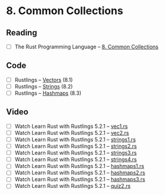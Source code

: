 # 8. Common Collections

## Reading

- [ ] The Rust Programming Language – [8. Common Collections](https://doc.rust-lang.org/book/ch08-00-common-collections.html)

## Code

- [ ] Rustlings – [Vectors](https://github.com/rust-lang/rustlings/tree/main/exercises/05_vecs) (8.1)
- [ ] Rustlings – [Strings](https://github.com/rust-lang/rustlings/tree/main/exercises/09_strings) (8.2)
- [ ] Rustlings – [Hashmaps](https://github.com/rust-lang/rustlings/tree/main/exercises/11_hashmaps) (8.3)

## Video

- [ ] Watch Learn Rust with Rustlings 5.2.1 – [vec1.rs](https://www.youtube.com/watch?v=G3Vr-yswlaU&t=2602s)
- [ ] Watch Learn Rust with Rustlings 5.2.1 – [vec2.rs](https://www.youtube.com/watch?v=G3Vr-yswlaU&t=2637s)
- [ ] Watch Learn Rust with Rustlings 5.2.1 – [strings1.rs](https://www.youtube.com/watch?v=G3Vr-yswlaU&t=4568s)
- [ ] Watch Learn Rust with Rustlings 5.2.1 – [strings2.rs](https://www.youtube.com/watch?v=G3Vr-yswlaU&t=4680s)
- [ ] Watch Learn Rust with Rustlings 5.2.1 – [strings3.rs](https://www.youtube.com/watch?v=G3Vr-yswlaU&t=4742s)
- [ ] Watch Learn Rust with Rustlings 5.2.1 – [strings4.rs](https://www.youtube.com/watch?v=G3Vr-yswlaU&t=4973s)
- [ ] Watch Learn Rust with Rustlings 5.2.1 – [hashmaps1.rs](https://www.youtube.com/watch?v=G3Vr-yswlaU&t=5430s)
- [ ] Watch Learn Rust with Rustlings 5.2.1 – [hashmaps2.rs](https://www.youtube.com/watch?v=G3Vr-yswlaU&t=5516s)
- [ ] Watch Learn Rust with Rustlings 5.2.1 – [hashmaps3.rs](https://www.youtube.com/watch?v=G3Vr-yswlaU&t=5610s)
- [ ] Watch Learn Rust with Rustlings 5.2.1 – [quiz2.rs](https://www.youtube.com/watch?v=G3Vr-yswlaU&t=5753s)
